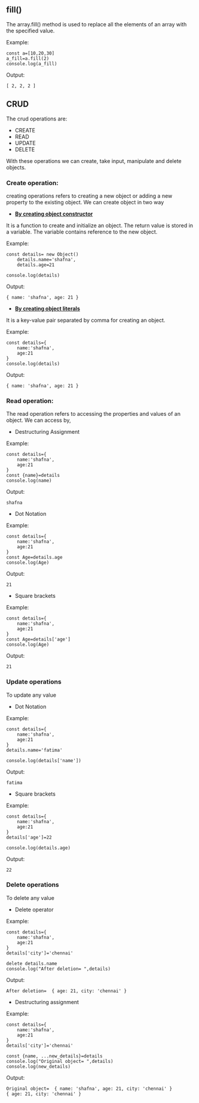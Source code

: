 ## fill()
The array.fill() method is used to replace all the elements of an array with the specified value.

Example:
```
const a=[10,20,30]
a_fill=a.fill(2)
console.log(a_fill)
```
Output:
```
[ 2, 2, 2 ]
```
## CRUD
The crud operations are:
- CREATE
- READ
- UPDATE
- DELETE

With these operations we can create, take input, manipulate and delete objects.
### Create operation:
creating operations refers to creating a new object or adding a new property to the existing object. We can create object in two way

- **<ins>By creating object constructor**

It is a function to create and initialize an object. The return value is stored in a variable. The variable contains reference to the new object.

Example:
```
const details= new Object()
    details.name='shafna',
    details.age=21

console.log(details)
```
Output:
```
{ name: 'shafna', age: 21 }
```
- **<ins>By creating object literals**

It is a key-value pair separated by comma for creating an object.

Example:
```
const details={
    name:'shafna',
    age:21
}
console.log(details)
```
Output:
```
{ name: 'shafna', age: 21 }
```
### Read operation:
The read operation refers to accessing the properties and values of an object. We can access by,
- Destructuring Assignment

Example:
```
const details={
    name:'shafna',
    age:21
}
const {name}=details
console.log(name)
```
Output:
```
shafna
```
- Dot Notation

Example:
```
const details={
    name:'shafna',
    age:21
}
const Age=details.age
console.log(Age)
```
Output:
```
21
```
- Square brackets

Example:
```
const details={
    name:'shafna',
    age:21
}
const Age=details['age']
console.log(Age)
```
Output:
```
21
```
### Update operations
To update any value
- Dot Notation

Example:
```
const details={
    name:'shafna',
    age:21
}
details.name='fatima'

console.log(details['name'])
```
Output:
```
fatima
```
- Square brackets

Example:
```
const details={
    name:'shafna',
    age:21
}
details['age']=22

console.log(details.age)
```
Output:
```
22
```
### Delete operations
To delete any value
- Delete operator

Example:
```
const details={
    name:'shafna',
    age:21
}
details['city']='chennai'

delete details.name
console.log("After deletion= ",details)
```
Output:
```
After deletion=  { age: 21, city: 'chennai' }
```
- Destructuring assignment

Example:
```
const details={
    name:'shafna',
    age:21
}
details['city']='chennai'

const {name, ...new_details}=details
console.log("Original object= ",details)
console.log(new_details)

```
Output:
```
Original object=  { name: 'shafna', age: 21, city: 'chennai' }
{ age: 21, city: 'chennai' }
```
